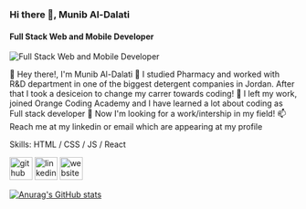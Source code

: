 ### Hi there 👋, Munib Al-Dalati
#### Full Stack Web and Mobile Developer
![Full Stack Web and Mobile Developer](https://media.licdn.com/dms/image/D4E16AQFrAKbxdIt1Jg/profile-displaybackgroundimage-shrink_350_1400/0/1688468295823?e=1695254400&v=beta&t=q2nCg_MhkgSDglABk4nPoiZIHa3MCf5IcUwPGN1xg2U)

👋 Hey there!, I'm Munib Al-Dalati 👀 I studied Pharmacy and worked with R&D department in one of the biggest detergent companies in Jordan. After that I took a desiceion to change my carrer towards coding! 🌱 I left my work, joined Orange Coding Academy and I have learned a lot about coding as Full stack developer 💞️ Now I'm looking for a work/intership in my field! 📫 Reach me at my linkedin or email which are appearing at my profile

Skills: HTML / CSS / JS / React



[<img src='https://cdn.jsdelivr.net/npm/simple-icons@3.0.1/icons/github.svg' alt='github' height='40'>](https://github.com/munibdalati)  [<img src='https://cdn.jsdelivr.net/npm/simple-icons@3.0.1/icons/linkedin.svg' alt='linkedin' height='40'>](https://www.linkedin.com/in/munib-dalati/)  [<img src='https://cdn.jsdelivr.net/npm/simple-icons@3.0.1/icons/icloud.svg' alt='website' height='40'>](https://munibaldalati-portfolio.netlify.app/)  



[![Anurag's GitHub stats](https://github-readme-stats.vercel.app/api?username=munibdalati)](https://github.com/anuraghazra/github-readme-stats)


